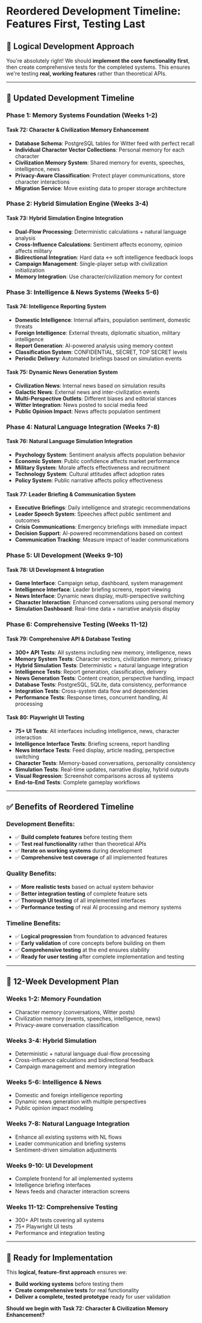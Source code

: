 # Reordered Development Timeline: Features First, Testing Last

## 🎯 **Logical Development Approach**

You're absolutely right! We should **implement the core functionality first**, then create comprehensive tests for the completed systems. This ensures we're testing **real, working features** rather than theoretical APIs.

---

## 📅 **Updated Development Timeline**

### **Phase 1: Memory Systems Foundation (Weeks 1-2)**
#### **Task 72: Character & Civilization Memory Enhancement**
- **Database Schema**: PostgreSQL tables for Witter feed with perfect recall
- **Individual Character Vector Collections**: Personal memory for each character
- **Civilization Memory System**: Shared memory for events, speeches, intelligence, news
- **Privacy-Aware Classification**: Protect player communications, store character interactions
- **Migration Service**: Move existing data to proper storage architecture

### **Phase 2: Hybrid Simulation Engine (Weeks 3-4)**
#### **Task 73: Hybrid Simulation Engine Integration**
- **Dual-Flow Processing**: Deterministic calculations + natural language analysis
- **Cross-Influence Calculations**: Sentiment affects economy, opinion affects military
- **Bidirectional Integration**: Hard data ↔ soft intelligence feedback loops
- **Campaign Management**: Single-player setup with civilization initialization
- **Memory Integration**: Use character/civilization memory for context

### **Phase 3: Intelligence & News Systems (Weeks 5-6)**
#### **Task 74: Intelligence Reporting System**
- **Domestic Intelligence**: Internal affairs, population sentiment, domestic threats
- **Foreign Intelligence**: External threats, diplomatic situation, military intelligence
- **Report Generation**: AI-powered analysis using memory context
- **Classification System**: CONFIDENTIAL, SECRET, TOP SECRET levels
- **Periodic Delivery**: Automated briefings based on simulation events

#### **Task 75: Dynamic News Generation System**
- **Civilization News**: Internal news based on simulation results
- **Galactic News**: External news and inter-civilization events
- **Multi-Perspective Outlets**: Different biases and editorial stances
- **Witter Integration**: News posted to social media feed
- **Public Opinion Impact**: News affects population sentiment

### **Phase 4: Natural Language Integration (Weeks 7-8)**
#### **Task 76: Natural Language Simulation Integration**
- **Psychology System**: Sentiment analysis affects population behavior
- **Economic System**: Public confidence affects market performance
- **Military System**: Morale affects effectiveness and recruitment
- **Technology System**: Cultural attitudes affect adoption rates
- **Policy System**: Public narrative affects policy effectiveness

#### **Task 77: Leader Briefing & Communication System**
- **Executive Briefings**: Daily intelligence and strategic recommendations
- **Leader Speech System**: Speeches affect public sentiment and outcomes
- **Crisis Communications**: Emergency briefings with immediate impact
- **Decision Support**: AI-powered recommendations based on context
- **Communication Tracking**: Measure impact of leader communications

### **Phase 5: UI Development (Weeks 9-10)**
#### **Task 78: UI Development & Integration**
- **Game Interface**: Campaign setup, dashboard, system management
- **Intelligence Interface**: Leader briefing screens, report viewing
- **News Interface**: Dynamic news display, multi-perspective switching
- **Character Interaction**: Enhanced conversations using personal memory
- **Simulation Dashboard**: Real-time data + narrative analysis display

### **Phase 6: Comprehensive Testing (Weeks 11-12)**
#### **Task 79: Comprehensive API & Database Testing**
- **300+ API Tests**: All systems including new memory, intelligence, news
- **Memory System Tests**: Character vectors, civilization memory, privacy
- **Hybrid Simulation Tests**: Deterministic + natural language integration
- **Intelligence Tests**: Report generation, classification, delivery
- **News Generation Tests**: Content creation, perspective handling, impact
- **Database Tests**: PostgreSQL, SQLite, data consistency, performance
- **Integration Tests**: Cross-system data flow and dependencies
- **Performance Tests**: Response times, concurrent handling, AI processing

#### **Task 80: Playwright UI Testing**
- **75+ UI Tests**: All interfaces including intelligence, news, character interaction
- **Intelligence Interface Tests**: Briefing screens, report handling
- **News Interface Tests**: Feed display, article reading, perspective switching
- **Character Tests**: Memory-based conversations, personality consistency
- **Simulation Tests**: Real-time updates, narrative display, hybrid outputs
- **Visual Regression**: Screenshot comparisons across all systems
- **End-to-End Tests**: Complete gameplay workflows

---

## ✅ **Benefits of Reordered Timeline**

### **Development Benefits:**
- ✅ **Build complete features** before testing them
- ✅ **Test real functionality** rather than theoretical APIs
- ✅ **Iterate on working systems** during development
- ✅ **Comprehensive test coverage** of all implemented features

### **Quality Benefits:**
- ✅ **More realistic tests** based on actual system behavior
- ✅ **Better integration testing** of complete feature sets
- ✅ **Thorough UI testing** of all implemented interfaces
- ✅ **Performance testing** of real AI processing and memory systems

### **Timeline Benefits:**
- ✅ **Logical progression** from foundation to advanced features
- ✅ **Early validation** of core concepts before building on them
- ✅ **Comprehensive testing** at the end ensures stability
- ✅ **Ready for user testing** after complete implementation and testing

---

## 🎯 **12-Week Development Plan**

### **Weeks 1-2: Memory Foundation**
- Character memory (conversations, Witter posts)
- Civilization memory (events, speeches, intelligence, news)
- Privacy-aware conversation classification

### **Weeks 3-4: Hybrid Simulation**
- Deterministic + natural language dual-flow processing
- Cross-influence calculations and bidirectional feedback
- Campaign management and memory integration

### **Weeks 5-6: Intelligence & News**
- Domestic and foreign intelligence reporting
- Dynamic news generation with multiple perspectives
- Public opinion impact modeling

### **Weeks 7-8: Natural Language Integration**
- Enhance all existing systems with NL flows
- Leader communication and briefing systems
- Sentiment-driven simulation adjustments

### **Weeks 9-10: UI Development**
- Complete frontend for all implemented systems
- Intelligence briefing interfaces
- News feeds and character interaction screens

### **Weeks 11-12: Comprehensive Testing**
- 300+ API tests covering all systems
- 75+ Playwright UI tests
- Performance and integration testing

---

## 🚀 **Ready for Implementation**

This **logical, feature-first approach** ensures we:
- **Build working systems** before testing them
- **Create comprehensive tests** for real functionality
- **Deliver a complete, tested prototype** ready for user validation

**Should we begin with Task 72: Character & Civilization Memory Enhancement?**

